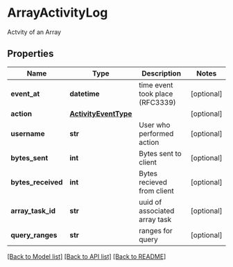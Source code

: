 # ArrayActivityLog

Actvity of an Array
## Properties
Name | Type | Description | Notes
------------ | ------------- | ------------- | -------------
**event_at** | **datetime** | time event took place (RFC3339) | [optional] 
**action** | [**ActivityEventType**](ActivityEventType.md) |  | [optional] 
**username** | **str** | User who performed action | [optional] 
**bytes_sent** | **int** | Bytes sent to client | [optional] 
**bytes_received** | **int** | Bytes recieved from client | [optional] 
**array_task_id** | **str** | uuid of associated array task | [optional] 
**query_ranges** | **str** | ranges for query | [optional] 

[[Back to Model list]](../README.md#documentation-for-models) [[Back to API list]](../README.md#documentation-for-api-endpoints) [[Back to README]](../README.md)


